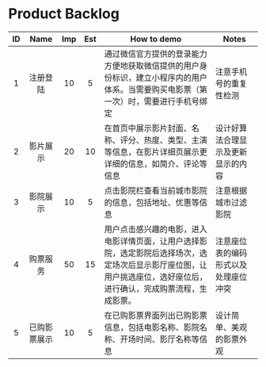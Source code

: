 # Product Backlog

| ID | Name | Imp | Est | How to demo | Notes
| :--: | :--: | :--: | :--: | ----------- | ------------ |
| 1 | 注册登陆 | 10 | 5 | 通过微信官方提供的登录能力方便地获取微信提供的用户身份标识，建立小程序内的用户体系。当需要购买电影票（第一次）时，需要进行手机号绑定 | 注意手机号的重复性检测 |
| 2 | 影片展示 | 20 | 10 | 在首页中展示影片封面、名称、评分、热度、类型、主演等信息，在影片详细页展示更详细的信息，如简介、评论等信息 | 设计好算法合理显示及更新显示的内容 |
| 3 | 影院展示 | 10 | 5 | 点击影院栏查看当前城市影院的信息，包括地址、优惠等信息 | 注意根据城市过滤影院 |
| 4 | 购票服务 | 50 | 15 | 用户点击感兴趣的电影，进入电影详情页面，让用户选择影院，选定影院后选择场次，选定场次后显示影厅座位图，让用户挑选座位，选好座位后，进行确认，完成购票流程，生成影票。 | 注意座位表的编码形式以及处理座位冲突 |
| 5 | 已购影票展示 | 10 | 5 | 在已购影票界面列出已购影票信息，包括电影名称、影院名称、开场时间、影厅名称等信息 | 设计简单、美观的影票外观 |
